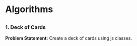 # Algorithms

## 

### 1. Deck of Cards
**Problem Statement:** Create a deck of cards using js classes.
